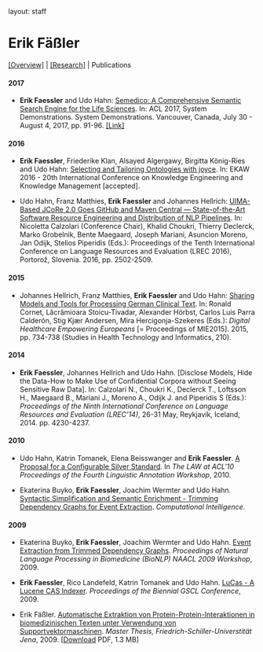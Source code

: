 
layout: staff


# Erik Fäßler

[[Overview]](https://julielab.github.io/staff/Faessler/Erik+F%C3%A4%C3%9Fler.html) | 
[[Research]](https://julielab.github.io/staff/Faessler/research.html) | 
Publications

#### 2017
* **Erik Faessler** and Udo Hahn: [Semedico: A Comprehensive Semantic Search Engine for the Life Sciences](http://aclweb.org/anthology/P17-4016). In: ACL 2017, System Demonstrations. System Demonstrations. Vancouver, Canada, July 30 - August 4, 2017, pp. 91-96. [[Link]](http://semedico.org/)

#### 2016
* **Erik Faessler**, Friederike Klan, Alsayed Algergawy, Birgitta König-Ries and Udo Hahn: <u>Selecting and Tailoring Ontologies with joyce</u>. In: EKAW 2016 - 20th International Conference on Knowledge Engineering and Knowledge Management [accepted].

* Udo Hahn, Franz Matthies, **Erik Faessler** and Johannes Hellrich: [UIMA-Based JCoRe 2.0 Goes GitHub and Maven Central ― State-of-the-Art Software Resource Engineering and Distribution of NLP Pipelines](http://www.lrec-conf.org/proceedings/lrec2016/pdf/774_Paper.pdf). In: Nicoletta Calzolari (Conference Chair), Khalid Choukri, Thierry Declerck, Marko Grobelnik, Bente Maegaard, Joseph Mariani, Asuncion Moreno, Jan Odijk, Stelios Piperidis (Eds.): Proceedings of the Tenth International Conference on Language Resources and Evaluation (LREC 2016), Portorož, Slovenia. 2016, pp. 2502-2509.

#### 2015
* Johannes Hellrich, Franz Matthies, **Erik Faessler** and Udo Hahn: [Sharing Models and Tools for Processing German Clinical Text](http://ebooks.iospress.nl/volumearticle/39444). In: Ronald Cornet, Lăcrămioara Stoicu-Tivadar, Alexander Hörbst, Carlos Luis Parra Calderón, Stig Kjær Andersen, Mira Hercigonja-Szekeres (Eds.): *Digital Healthcare Empowering Europeans* [= Proceedings of MIE2015]. 2015, pp. 734-738 (Studies in Health Technology and Informatics, 210).

#### 2014
* **Erik Faessler**, Johannes Hellrich and Udo Hahn. [Disclose Models, Hide the Data-How to Make Use of Confidential Corpora without Seeing Sensitive Raw Data]. In: Calzolari N., Choukri K., Declerck T., Loftsson H., Maegaard B., Mariani J., Moreno A., Odijk J. and Piperidis S (Eds.): *Proceedings of the Ninth International Conference on Language Resources and Evaluation (LREC'14)*, 26-31 May, Reykjavik, Iceland, 2014. pp. 4230-4237.

#### 2010
* Udo Hahn, Katrin Tomanek, Elena Beisswanger and **Erik Faessler**. <u>A Proposal for a Configurable Silver Standard</u>. In *The LAW at ACL'10  Proceedings of the Fourth Linguistic Annotation Workshop*, 2010.

* Ekaterina Buyko, **Erik Faessler**, Joachim Wermter and Udo Hahn. <u>Syntactic Simplification and Semantic Enrichment - Trimming Dependency Graphs for Event Extraction</u>. *Computational Intelligence*.

#### 2009
* Ekaterina Buyko, **Erik Faessler**, Joachim Wermter and Udo Hahn. <u>Event Extraction from Trimmed Dependency Graphs</u>. *Proceedings of Natural Language Processing in Biomedicine (BioNLP) NAACL 2009 Workshop*, 2009.

* **Erik Faessler**, Rico Landefeld, Katrin Tomanek and Udo Hahn. <u>LuCas - A Lucene CAS Indexer</u>. *Proceedings of the Biennial GSCL Conference*, 2009.

* Erik Fäßler. <u>Automatische Extraktion von Protein-Protein-Interaktionen in biomedizinischen Texten unter Verwendung von Supportvektormaschinen</u>. *Master Thesis, Friedrich-Schiller-Universtität Jena*, 2009. [[Download](http://www.julielab.de/coling_multimedia/de/downloads/Papers/diploma_thesis_faessler.pdf) PDF, 1.3 MB]
